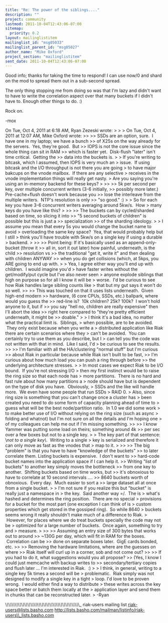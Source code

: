 ```yaml
---
title: "Re: The power of the siblings...."
description: ""
project: community
lastmod: 2011-10-04T12:43:06-07:00
sitemap:
  priority: 0.2
layout: mailinglistitem
mailinglist_id: "msg05033"
mailinglist_parent_id: "msg05027"
author_name: "Mike Oxford"
project_section: "mailinglistitem"
sent_date: 2011-10-04T12:43:06-07:00
---
```



Good info; thanks for taking the time to respond!
I can use now/0 and shard on the mod to spread them out in a
sub-second spread.

The only thing stopping me from doing so was that I'm lazy and
didn't want to have to write the correlation aspect over that many
buckets if I didn't have to. Enough other things to do. :)

Rock on.

-mox

On Tue, Oct 4, 2011 at 6:18 AM, Ryan Zezeski  wrote:
&gt;
&gt;
&gt; On Tue, Oct 4, 2011 at 12:07 AM, Mike Oxford  wrote:
&gt;&gt;
&gt;&gt; SSDs are an option, sure.  I have one in my laptop; we have a bunch
&gt;&gt; of X25s on the way already for the servers.  Yes, they're good.  But
&gt;&gt; IOPS is not the core issue since the whole thing can sit in RAM
&gt;&gt; which is faster yet.  Disk-flush "later" isn't time critical.  Getting the
&gt;&gt; data into the buckets is.
&gt;
&gt; If you're writing to bitcask, which I assumed, then IOPS is very much an
&gt; issue.  If using bitcask and the I/O throughput is not there you are going
&gt; to have major bakcups on the vnode mailbox.  If there are any selective
&gt; receives in the vnode implementation things will really get nasty.
&gt; Are you saying you're using an in-memory backend for these keys?
&gt;
&gt;&gt;
&gt;&gt; 5k per second per key, over multiple concurrent writers (3-6 initially,
&gt;&gt; possibly more later.) Pre-cache+flush doesn't work because you
&gt;&gt; lose the interleave from the multiple writers.  NTP's resolution is only
&gt;&gt; "so good." :)
&gt;
&gt; So for each key you have 3-6 concurrent writers averaging around 5kw/s.  How
&gt; many keys do you have like this?
&gt;
&gt;&gt;
&gt;&gt; The buckets can by cycled/sharded based on time, so slicing it into
&gt;&gt; "5 second buckets of children" is possible but this is just a
&gt;&gt; specialization
&gt;&gt; of the sharding ideology.
&gt;
&gt; I assume you mean that every 5s you would change the bucket name to avoid
&gt; overloading the same key space?  Yea, that would probably help but I still
&gt; think you'll have trouble with 5kw/s on a single key if using a durable
&gt; backend.
&gt;
&gt;&gt;
&gt;&gt; Point being: If it's basically used as an append-only-bucket (throw it
&gt;&gt; all in, sort it out later) how painful, underneath, is the child
&gt;&gt; resolution vs
&gt;&gt; the traditional "get it, write it" and then dealing with children ANYWAY
&gt;&gt; when you do get collisions (which, at 5kps, you ARE going to end up with.
&gt;
&gt; Yea, I agree either way you'll end up with children.  I would imagine you'd
&gt; have faster writes without the get/modify/put cycle but I've also never seen
&gt; anyone explode siblings that high on purpose so for all I know it will be
&gt; worse.  I'd be curious to see how Riak handles large sibling counts like
&gt; that but my gut says it won't do so well.
&gt;&gt;
&gt;&gt; This was touched on that it uses lists underneath.  Given high-end modern
&gt;&gt; hardware, (6 core CPUs, SSDs, etc.) ballpark, where would you guess the
&gt;&gt; red-line is?  10k children? 25k? 100k?  I won't hold anyone to it, but if
&gt;&gt; you say "hell no, children are really expensive" then I'll abort the idea
&gt;&gt; right here compared to "they're pretty efficient underneath, it might be
&gt;&gt; doable."
&gt;
&gt; I think it's a bad idea, no matter what the practical limit is.  Siblings,
&gt; when possible, are to be avoided.  They only exist because when you write a
&gt; distributed application like Riak there are certain scenarios where they
&gt; can't be avoided.  You can certainly try to use them as you describe, but I
&gt; can tell you the code was not written with that in mind.  Like I said, I'd
&gt; be curious to see the results.
&gt;&gt;
&gt;&gt; I'm familiar with all the HA/clustering "normal stuff" but I'm curious
&gt;&gt; about Riak in particular because while Riak isn't built to be fast,
&gt;&gt; I'm curious about how much load you can push a ring through before
&gt;&gt; the underlying architecture stresses.
&gt;
&gt; In most cases we expect Riak to be I/O bound.  If you're not stressing I/O
&gt; then my first instinct would be to raise the ring size so that each node has
&gt; more partitions.  There is no hard and fast rule about how many partitions a
&gt; node should have but is dependent on the type of disk you have.  Obviously,
&gt; SSDs and the like will handle more.  We even have some people that run SSDs
&gt; RAID 0.
&gt; Also, since ring size is something that you can't change once a cluster has
&gt; been created you need to do some form of capacity planning ahead of time to
&gt; guess what will be the best node/partition ratio.  In 1.0 we did some work
&gt; to make better use of I/O without relying on the ring size (such as async
&gt; folding and whatnot) but I'm not sure on all the details and I'm hoping one
&gt; of my colleagues can help me out if I'm missing something.
&gt;&gt;
&gt;&gt; I know Yammer was putting some load on theirs; something around 4k
&gt;&gt; per sec over a few boxes but not to a single key.
&gt;
&gt; The key part of that sentence: \\_not to a single key\\_.  Writing to a single
&gt; key is serialized and therefore it can only move as fast as the vnodes that
&gt; map to it.
&gt;
&gt;&gt;
&gt;&gt; The big "problem" is that you have to have "knowledge of the buckets"
&gt;&gt; to later correlate them. Listing buckets is expensive.  I don't want to
&gt;&gt; hard-code bucket names into the application space if I can help it.
&gt;&gt; Writing "list of buckets" to another key simply moves the bottleneck
&gt;&gt; from one key to another.  Shifting buckets based on time works, but
&gt;&gt; it's obnoxious to have to correlate at 10 second intervals ....
&gt;&gt; 8640 buckets worth of obnoxious.  Every day.  Much easier to sort a
&gt;&gt; large dataset all at once from a single bucket.
&gt;
&gt; I'm not sure if you realize this but "bucket" is really just a namespace in
&gt; the key.  Said another way =/.  The  is
&gt; what's hashed and determines the ring position.  There are no special
&gt; provisions for a bucket for the most part (one exception I can think of is
&gt; custom properties which get stored in the gossiped ring).  So while 8640
&gt; buckets seems wrong it really shouldn't make much of a difference to Riak.
&gt;  However, for places where we do treat buckets specially the code may not be
&gt; optimized for a large number of buckets.  Once again, something to try and
&gt; measure.
&gt;
&gt;&gt;
&gt;&gt; Assuming an entry size of 300 bytes that works out to around
&gt;&gt; ~130G per day, which will fit in RAM for the boxes.  Correlation can be
&gt;&gt; done on separate boxes later.  GigE cards bonded, etc.
&gt;&gt;
&gt;&gt; Removing the hardware limitations, where are the guesses on where
&gt;&gt; Riak itself will curl up in a corner, sob and not come out?
&gt;&gt;
&gt;&gt; If you had to do it, what suggestions would you all propose?
&gt;&gt; (Yes, I know I could just memcache with backup writes to
&gt;&gt; secondary/tertiary copies and flush later ... I'm interested in Riak.  :)
&gt;
&gt; I think, in general, writing to a single key 5k times a second will be
&gt; problematic.  Riak simply was not designed to modify a single key in a tight
&gt; loop. I'd love to be proven wrong.  I would either find a way to distribute
&gt; these writes across the key space better or batch them locally at the
&gt; application layer and send them in chunks that can be reconstructed later.
&gt; -Ryan

\\_\\_\\_\\_\\_\\_\\_\\_\\_\\_\\_\\_\\_\\_\\_\\_\\_\\_\\_\\_\\_\\_\\_\\_\\_\\_\\_\\_\\_\\_\\_\\_\\_\\_\\_\\_\\_\\_\\_\\_\\_\\_\\_\\_\\_\\_\\_
riak-users mailing list
riak-users@lists.basho.com
http://lists.basho.com/mailman/listinfo/riak-users\\_lists.basho.com

